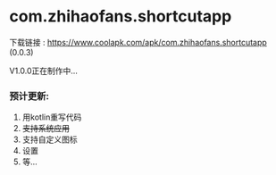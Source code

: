 # com.zhihaofans.shortcutapp

下载链接 : https://www.coolapk.com/apk/com.zhihaofans.shortcutapp (0.0.3)

V1.0.0正在制作中...

### 预计更新:
1. 用kotlin重写代码
2. ~~支持系统应用~~
3. 支持自定义图标
4. 设置
5. 等...
